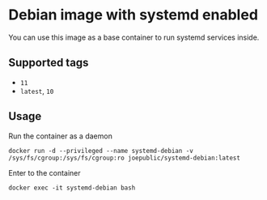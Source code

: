 # Debian image with systemd enabled

You can use this image as a base container to run systemd services inside.

## Supported tags
 - `11`
 - `latest`, `10`

## Usage

Run the container as a daemon

`docker run -d --privileged --name systemd-debian -v /sys/fs/cgroup:/sys/fs/cgroup:ro joepublic/systemd-debian:latest`

Enter to the container

`docker exec -it systemd-debian bash`
